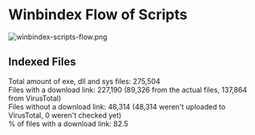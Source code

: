 # Winbindex Flow of Scripts

![winbindex-scripts-flow.png](winbindex-scripts-flow.png)

## Indexed Files

<!--FileStats-->
Total amount of exe, dll and sys files: 275,504  
Files with a download link: 227,190 (89,326 from the actual files, 137,864 from VirusTotal)  
Files without a download link: 48,314 (48,314 weren't uploaded to VirusTotal, 0 weren't checked yet)  
% of files with a download link: 82.5  
<!--/FileStats-->

